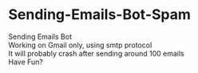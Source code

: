 # Sending-Emails-Bot-Spam
Sending Emails Bot                                          
Working on Gmail only, using smtp protocol                                          
It will probably crash after sending around 100 emails                                         
Have Fun?
